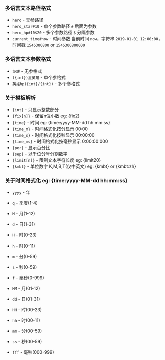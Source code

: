 ### 多语言文本路径格式
- `hero`                - 无参路径
- `hero_star#10`        - 单个参数路径 `#` 后面为参数
- `hero_hp#10$20`       - 多个参数路径 `$` 分隔参数
- `current_time#now`    - 时间参数 当前时间 `now`，字符串 `2019-01-01 12:00:00`，时间戳 `1546300800` or `1546300800000`

### 多语言文本参数格式
- `英雄`                - 无参格式
- `({int})星英雄`       - 单个参格式
- `英雄hp({int}/{int})` - 多个参格式

### 关于模板解析
- `{int}`               - 只显示整数部分
- `{fix[n]}`            - 保留n位小数 eg: {fix2}
- `{time}`              - 时间 eg: {time:yyyy-MM-dd hh:mm:ss}
- `{time_m}`            - 时间格式化按分显示 00:00
- `{time_s}`            - 时间格式化按秒显示 00:00:00
- `{time_ms}`           - 时间格式化按毫秒显示 0:00:00:000
- `{per}`               - 显示百分比
- `{sep}`               - 以千位分号分割数字
- `{limit[n]}`          - 限制文本字符长度 eg: {limit20}
- `{kmbt}`              - 单位数字 K,M,B,T(仅中英文) eg: {kmbt} or {kmbt:zh}

### 关于时间格式化  eg: {time:yyyy-MM-dd hh:mm:ss}
- `yyyy`                - 年
- `q`                   - 季度(1-4)
- `M`                   - 月(1-12)
- `d`                   - 日(1-31)
- `H`                   - 时(0-23)
- `h`                   - 时(0-11)
- `m`                   - 分(0-59)
- `s`                   - 秒(0-59)
- `f`                   - 毫秒(0-999)

- `MM`                  - 月(01-12)
- `dd`                  - 日(01-31)
- `HH`                  - 时(00-23)
- `hh`                  - 时(00-11)
- `mm`                  - 分(00-59)
- `ss`                  - 秒(00-59)
- `fff`                 - 毫秒(000-999)

